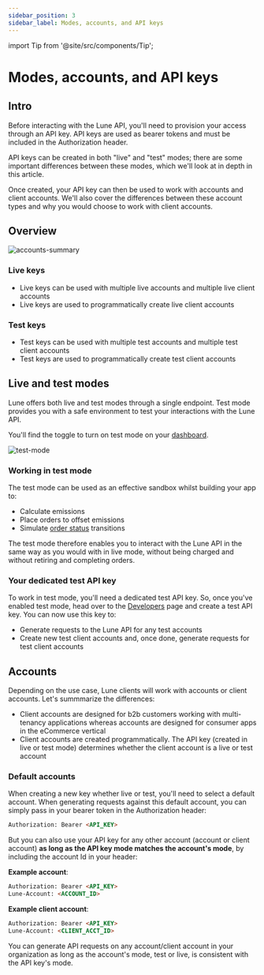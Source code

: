 ```yaml
---
sidebar_position: 3
sidebar_label: Modes, accounts, and API keys
---
```

import Tip from '@site/src/components/Tip';

# Modes, accounts, and API keys

## Intro

Before interacting with the Lune API, you'll need to provision your access through an API key.  API keys are used as bearer tokens and must be included in the Authorization header.

API keys can be created in both "live" and "test" modes; there are some important differences between these modes, which we'll look at in depth in this article.  

Once created, your API key can then be used to work with accounts and client accounts.  We'll also cover the differences between these account types and why you would choose to work with client accounts.

## Overview

![accounts-summary](/img/accounts-summary.png)

### Live keys

- Live keys can be used with multiple live accounts and multiple live client accounts
- Live keys are used to programmatically create live client accounts

### Test keys

- Test keys can be used with multiple test accounts and multiple test client accounts
- Test keys are used to programmatically create test client accounts

## Live and test modes

Lune offers both live and test modes through a single endpoint.  Test mode provides you with a safe environment to test your interactions with the Lune API.  

You'll find the toggle to turn on test mode on your [dashboard](dashboard.lune.co).

![test-mode](/img/test-mode.png)

### Working in test mode

The test mode can be used as an effective sandbox whilst building your app to:

- Calculate emissions
- Place orders to offset emissions
- Simulate [order status](/api/order) transitions

The test mode therefore enables you to interact with the Lune API in the same way as you would with in live mode, without being charged and without retiring
and completing orders.

### Your dedicated test API key

To work in test mode, you'll need a dedicated test API key.  So, once you've enabled test mode, head over to the [Developers](dashboard.lune.co/developers) page and create a test API key.  You can now use this key to:

- Generate requests to the Lune API for any test accounts
- Create new test client accounts and, once done, generate requests for test client accounts

## Accounts

Depending on the use case, Lune clients will work with accounts or client accounts.  Let's summmarize the differences:

- Client accounts are designed for b2b customers working with multi-tenancy applications whereas accounts are designed for consumer apps in the eCommerce vertical
- Client accounts are created programmatically.  The API key (created in live or test mode) determines whether the client account is a live or test account  

### Default accounts

When creating a new key whether live or test, you'll need to select a default account.  When generating requests against this default account, you can simply pass in your bearer token in the Authorization header:

```html
Authorization: Bearer <API_KEY>
```

But you can also use your API key for any other account (account or client account) **as long as the API key mode matches the account's mode**, by including the account Id in your header:

**Example account**:

```html
Authorization: Bearer <API_KEY>
Lune-Account: <ACCOUNT_ID>
```

**Example client account**:

```html
Authorization: Bearer <API_KEY>
Lune-Account: <CLIENT_ACCT_ID>
```

<Tip>

You can generate API requests on any account/client account in your organization as long as the account's mode, test or live, is consistent with the API key's mode.

</Tip>
